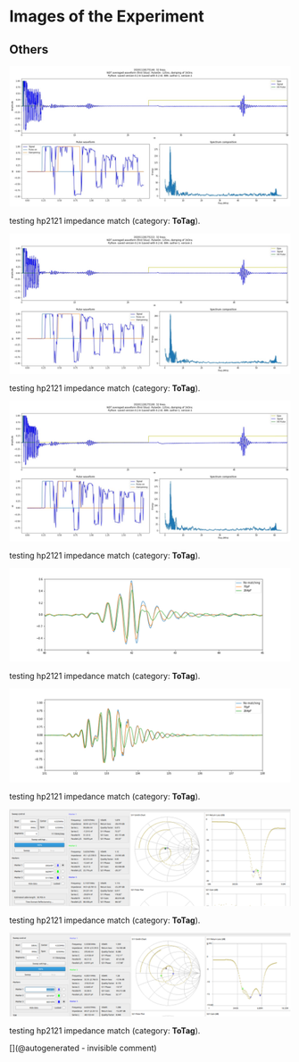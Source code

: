 # Images of the Experiment

## Others

![](/include/hp/20201128a/20201128175146_ndt.jpg)

testing hp2121 impedance match (category: __ToTag__).

![](/include/hp/20201128a/20201128175222_ndt.jpg)

testing hp2121 impedance match (category: __ToTag__).

![](/include/hp/20201128a/20201128175100_ndt.jpg)

testing hp2121 impedance match (category: __ToTag__).

![](/include/hp/20201128a/firstEcho.png)

testing hp2121 impedance match (category: __ToTag__).

![](/include/hp/20201128a/secondEcho.png)

testing hp2121 impedance match (category: __ToTag__).

![](/include/hp/20201128a/impedance/HP_264pFcapatoGND.png)

testing hp2121 impedance match (category: __ToTag__).

![](/include/hp/20201128a/impedance/HP_direct.png)

testing hp2121 impedance match (category: __ToTag__).



[](@autogenerated - invisible comment)